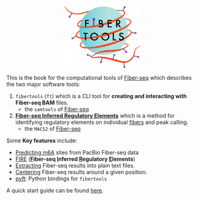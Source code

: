 
<p align="center">
<img src="images/fiber_tools_teal.png" alt="fibertools-rs dark logo" width="200" class="center"/>
</p>

This is the book for the computational tools of [Fiber-seq](glossary.md#fiber-seq) which describes the two major software tools:
1) `fibertools` (`ft`) which is a CLI tool for **creating and interacting with Fiber-seq BAM** files. 
    * the `samtools` of [Fiber-seq](glossary.md#fiber-seq)
2) [**<ins>F</ins>iber-seq <ins>I</ins>nferred <ins>R</ins>egulatory <ins>E</ins>lements**](fire/fire.md) which is a method for identifying regulatory elements on individual [fibers](glossary.md#fiber-seq-read-or-fiber) and peak calling.
    * the `MACS2` of [Fiber-seq](glossary.md#fiber-seq)

Some **Key features** include:
* [Predicting m6A](fibertools/creating/predict.md) sites from PacBio Fiber-seq data
* [FIRE](fire/fire.md) (**<ins>F</ins>iber-seq <ins>I</ins>nferred <ins>R</ins>egulatory <ins>E</ins>lements**)
* [Extracting](fibertools/extracting/extract.md) Fiber-seq results into plain text files.
* [Centering](fibertools/extracting/center.md) Fiber-seq results around a given position.
* [pyft](fibertools/pyft.md): Python bindings for `fibertools`

A quick start guide can be found [here](quick-start.md).

